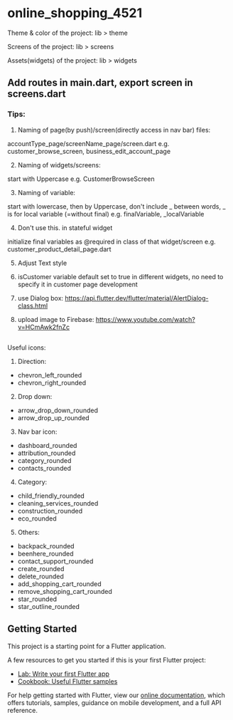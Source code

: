 # online_shopping_4521

Theme & color of the project: lib > theme

Screens of the project: lib > screens

Assets(widgets) of the project: lib > widgets

## Add routes in main.dart, export screen in screens.dart

### Tips:

1. Naming of page(by push)/screen(directly access in nav bar) files:

accountType_page/screenName_page/screen.dart
e.g. customer_browse_screen, business_edit_account_page

2. Naming of widgets/screens:

start with Uppercase
e.g. CustomerBrowseScreen

3. Naming of variable:

start with lowercase, then by Uppercase, don't include _ between words, _ is for local variable (=without final)
e.g. finalVariable, \_localVariable

4. Don't use this. in stateful widget

initialize final variables as @required in class of that widget/screen e.g. customer_product_detail_page.dart

5. Adjust Text style

6. isCustomer variable default set to true in different widgets, no need to specify it in customer page development

7. use Dialog box: https://api.flutter.dev/flutter/material/AlertDialog-class.html

8. upload image to Firebase: https://www.youtube.com/watch?v=HCmAwk2fnZc

##

Useful icons:

1. Direction:

- chevron_left_rounded
- chevron_right_rounded

2. Drop down:

- arrow_drop_down_rounded
- arrow_drop_up_rounded

3. Nav bar icon:

- dashboard_rounded
- attribution_rounded
- category_rounded
- contacts_rounded

4. Category:

- child_friendly_rounded
- cleaning_services_rounded
- construction_rounded
- eco_rounded

5. Others:

- backpack_rounded
- beenhere_rounded
- contact_support_rounded
- create_rounded
- delete_rounded
- add_shopping_cart_rounded
- remove_shopping_cart_rounded
- star_rounded
- star_outline_rounded

## Getting Started

This project is a starting point for a Flutter application.

A few resources to get you started if this is your first Flutter project:

- [Lab: Write your first Flutter app](https://flutter.dev/docs/get-started/codelab)
- [Cookbook: Useful Flutter samples](https://flutter.dev/docs/cookbook)

For help getting started with Flutter, view our
[online documentation](https://flutter.dev/docs), which offers tutorials,
samples, guidance on mobile development, and a full API reference.
